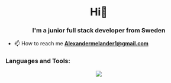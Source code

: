 <h1 align="center">Hi👋</h1>
<h3 align="center">I'm a junior full stack developer from Sweden</h3>

- 📫 How to reach me **Alexandermelander1@gmail.com**

<h3 align="left">Languages and Tools:</h3>
<p align="center">
  <a href="https://skillicons.dev">
    <img src="https://skillicons.dev/icons?i=html,css,js" />
  </a>
</p>
